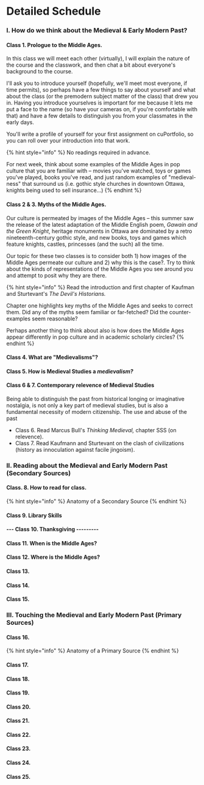 # Detailed Schedule

### I. How do we think about the Medieval & Early Modern Past?

#### Class 1. Prologue to the Middle Ages. 

In this class we will meet each other \(virtually\), I will explain the nature of the course and the classwork, and then chat a bit about everyone's background to the course. 

I'll ask you to introduce yourself \(hopefully, we'll meet most everyone, if time permits\), so perhaps have a few things to say about yourself and what about the class \(or the premodern subject matter of the class\) that drew you in. Having you introduce yourselves is important for me because it lets me put a face to the name \(so have your cameras on, if you're comfortable with that\) and have a few details to distinguish you from your classmates in the early days. 

You'll write a profile of yourself for your first assignment on cuPortfolio, so you can roll over your introduction into that work. 

{% hint style="info" %}
No readings required in advance.

For next week, think about some examples of the Middle Ages in pop culture that you are familiar with – movies you've watched, toys or games you've played, books you've read, and just random examples of "medieval-ness" that surround us \(i.e. gothic style churches in downtown Ottawa, knights being used to sell insurance...\)
{% endhint %}

#### Class 2 & 3. Myths of the Middle Ages. 

Our culture is permeated by images of the Middle Ages – this summer saw the release of the latest adaptation of the Middle English poem, _Gawain and the Green Knight_, heritage monuments in Ottawa are dominated by a retro nineteenth-century gothic style, and new books, toys and games which feature knights, castles, princesses \(and the such\) all the time. 

Our topic for these two classes is to consider both 1\) how images of the Middle Ages permeate our culture and 2\) why this is the case?. Try to think about the kinds of representations of the Middle Ages you see around you and attempt to posit why they are there. 

{% hint style="info" %}
Read the introduction and first chapter of Kaufman and Sturtevant's _The Devil's Historians._ 

Chapter one highlights key myths of the Middle Ages and seeks to correct them. Did any of the myths seem familiar or far-fetched? Did the counter-examples seem reasonable?

Perhaps another thing to think about also is how does the Middle Ages appear differently in pop culture and in academic scholarly circles?
{% endhint %}

#### Class 4. What are "Medievalisms"?

#### Class 5. How is Medieval Studies a _medievalism?_

#### Class 6 & 7. Contemporary relevence of Medieval Studies

Being able to distinguish the past from historical longing or imaginative nostalgia, is not only a key part of medieval studies, but is also a fundamental necessity of modern citizenship. The use and abuse of the past 

* Class 6. Read Marcus Bull's _Thinking Medieval,_ chapter SSS \(on relevence\).
* Class 7. Read Kaufmann and Sturtevant on the clash of civilizations \(history as innoculation against facile jingoism\). 

### II. Reading about the Medieval and Early Modern Past \(Secondary Sources\)

#### Class. 8. How to read for class.

{% hint style="info" %}
Anatomy of a Secondary Source
{% endhint %}

#### Class 9. Library Skills

#### --- Class 10. Thanksgiving ---------

#### Class 11. When is the Middle Ages?

#### Class 12. Where is the Middle Ages?

#### Class 13. 

#### Class 14. 

#### Class 15. 

### III. Touching the Medieval and Early Modern Past \(Primary Sources\)

#### Class 16. 

{% hint style="info" %}
Anatomy of a Primary Source
{% endhint %}

#### Class 17. 

#### Class 18. 

#### Class 19. 

#### Class 20. 

#### Class 21.

#### Class 22.

#### Class 23. 

#### Class 24.

#### Class 25. 



